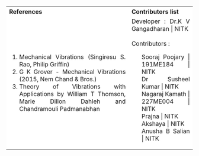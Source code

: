 <table style="text-align:justify;">
  <tr style="background-color: white">
    <th>References</th>
    <th>Contributors list</th>
  </tr>
  <tr style="background-color: white">
<td>
<ol>
<li>Mechanical Vibrations (Singiresu S. Rao, Philip Griffin)</li>
<li>G K Grover - Mechanical Vibrations (2015, Nem Chand & Bros.) </li>
<li>Theory of Vibrations with Applications by William T Thomson, Marie Dillon Dahleh and Chandramouli Padmanabhan</li>
</ol>
</td>
<td>Developer : Dr.K V Gangadharan | NITK</br></br>
Contributors :
<ul style="list-style-type: none;">
<li> Sooraj Poojary   | 191ME184 | NITK</li>
<li> Dr Susheel Kumar | NITK </li>
<li> Nagaraj Kamath   | 227ME004 | NITK </li>
<li> Prajna | NITK </li>
<li> Akshaya | NITK </li>
<li> Anusha B Salian | NITK </li>

</ul></td>
  </tr>
</table>